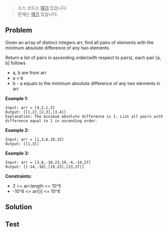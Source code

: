 > 소스 코드는 [여기](https://github.com/lcalmsky/leetcode/blob/master/src/main/java/io/lcalmsky/leetcode/minimum_absolute_difference/Solution.java) 있습니다.  
> 문제는 [여기](https://leetcode.com/problems/minimum-absolute-difference/) 있습니다.

## Problem

Given an array of distinct integers arr, find all pairs of elements with the minimum absolute difference of any two elements.

Return a list of pairs in ascending order(with respect to pairs), each pair [a, b] follows

* a, b are from arr
* a < b
* b - a equals to the minimum absolute difference of any two elements in arr


**Example 1:**

```text
Input: arr = [4,2,1,3]
Output: [[1,2],[2,3],[3,4]]
Explanation: The minimum absolute difference is 1. List all pairs with difference equal to 1 in ascending order.
```

**Example 2:**

```text
Input: arr = [1,3,6,10,15]
Output: [[1,3]]
```

**Example 3:**

```text
Input: arr = [3,8,-10,23,19,-4,-14,27]
Output: [[-14,-10],[19,23],[23,27]]
```

**Constraints:**

* 2 <= arr.length <= 10^5
* -10^6 <= arr[i] <= 10^6

## Solution


## Test

